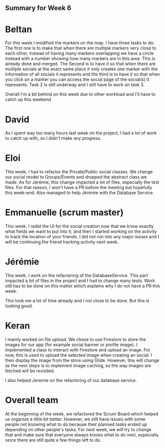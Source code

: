 ## Summary for Week 6

# Beltan

For this week I modified the markers on the map. I have three tasks to do: The first one is to make that when there are multiple markers
very close to each other, instead of having many markers overlapping we have a circle instead with a number showing how many markers are in
this area. This is already done and merged. The Second is to have it so that when there are multiple socials at the exact same place it only creates
one marker with the information of all socials it represents and the third is to have it so that when you click on a marker you can access the social
page of the social(s) it represents. Task 2 is still underway and I still have to work on task 3.

Overall I'm a bit behind on this week due to other workload and I'll have to catch up this weekend

# David
As I spent way too many hours last week on the project, I had a lot of work to catch up with, so I didn't make any progress. 

# Eloi 
This week, I had to refactor the Private/Public social classes. We change our social model to Groups/Events and dropped the abstract class we made. As for Jérémie, this change impacted a lot of files, especially the test files. For that reason, I won't have a PR before the meeting but hopefully this week-end. Also managed to help Jérémie with the Database Service.


# Emmanuelle (scrum master)

This week, I redid the UI for the social creation now that we know exactly what fields we want to put into it, and then I started working on the activity to track the location of your friends. I did not run into any major issues and I will be continuing the friend tracking activity next week.


# Jérémie

This week, I work on the refactoring of the DatabaseService. This part impacted a lot of files in the project and I had to change many tests. Work still has to be done on this matter which explains why I do not have a PR this week. 

This took me a lot of time already and I not close to be done. But this is looking good.


# Keran

I mainly worked on file upload. We chose to use Firestore to store the images for our app (for example social banner or profile image). I implemented a class to interact with Firestore and upload an image. For now, this is used to upload the selected image when creating an social. I then display the image from the store using Glide. However, this will change as the next steps is to implement image caching, so the way images are fetched will be revisited.

I also helped Jeremie on the refactoring of our database service.

# Overall team

At the beginning of the week, we refactored the Scrum Board which helped us organize a little bit better. However, we still have issues with some people not knowing what to do because their planned tasks ended up depending on other people's tasks. For next week, we will try to change that and make sure that everyone always knows what to do next, especially since there are still quite a few things left to do.

